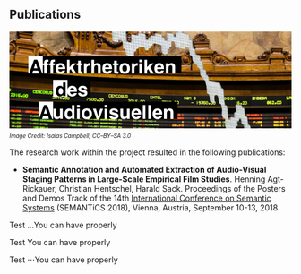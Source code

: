 ## Publications

![Title Picture](ada3.png)
*<font size="1">Image Credit: Isaias Campbell, CC–BY–SA 3.0</font>*

The research work within the project resulted in the following publications:

* **Semantic Annotation and Automated Extraction of Audio-Visual Staging Patterns in Large-Scale Empirical Film Studies**. Henning Agt-Rickauer, Christian Hentschel, Harald Sack. Proceedings of the Posters and Demos Track of the 14th [International Conference on Semantic Systems](https://2018.semantics.cc/) (SEMANTiCS 2018), Vienna, Austria, September 10-13, 2018.


Test
...You can have properly

Test
   You can have properly
   
Test
⋅⋅⋅You can have properly

